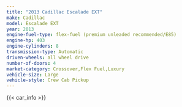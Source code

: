 ```yaml
---
title: "2013 Cadillac Escalade EXT"
make: Cadillac
model: Escalade EXT
year: 2013
engine-fuel-type: flex-fuel (premium unleaded recommended/E85)
engine-hp: 403
engine-cylinders: 8
transmission-type: Automatic
driven-wheels: all wheel drive
number-of-doors: 4
market-category: Crossover,Flex Fuel,Luxury
vehicle-size: Large
vehicle-style: Crew Cab Pickup
---
```


{{< car_info >}}
